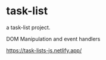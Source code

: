# task-list

a task-list project.

DOM Manipulation and event handlers

https://task-lists-js.netlify.app/
